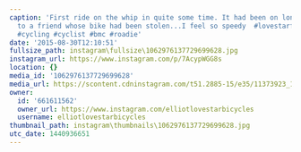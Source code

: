 ```yaml
---
caption: 'First ride on the whip in quite some time. It had been on long term loan
  to a friend whose bike had been stolen...I feel so speedy  #lovestarfactoryteam
  #cycling #cyclist #bmc #roadie'
date: '2015-08-30T12:10:51'
fullsize_path: instagram\fullsize\1062976137729699628.jpg
instagram_url: https://www.instagram.com/p/7AcypWGG8s
location: {}
media_id: '1062976137729699628'
media_url: https://scontent.cdninstagram.com/t51.2885-15/e35/11373923_1653808601497804_316503944_n.jpg?ig_cache_key=MTA2Mjk3NjEzNzcyOTY5OTYyOA%3D%3D.2
owner:
  id: '661611562'
  owner_url: https://www.instagram.com/elliotlovestarbicycles
  username: elliotlovestarbicycles
thumbnail_path: instagram\thumbnails\1062976137729699628.jpg
utc_date: 1440936651
---
```

